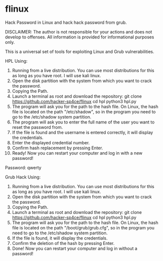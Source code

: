 # flinux
Hack Password in Linux and hack hack password from grub.



DISCLAIMER:
The author is not responsible for your actions and does not develop to offenses.
All information is provided for informational purposes only.



This is a universal set of tools for exploiting Linux and Grub vulnerabilities.



HPL Using:
1. Running from a live distribution. You can use most distributions for this as long as you have root. I will use kali linux.
2. Open the disk partition with the system from which you want to crack the password.
3. Copying the Path.
4. Launch a terminal as root and download the repository:
git clone https://github.com/hacker-sp4ce/flinux
cd hpl
python3 hpl.py
5. The program will ask you for the path to the hash file. On Linux, the hash file is located on the path "/etc/shadow", so in the program you need to go to the /etc/shadow system partition.
6. The program will ask you to enter the full name of the user you want to reset the password from.
7. If the file is found and the username is entered correctly, it will display the credentials.
8. Enter the displayed credential number.
9. Confirm hash replacement by pressing Enter.
10. Ready! Now you can restart your computer and log in with a new password!

Password: qwerty



Grub Hack Using:
1. Running from a live distribution. You can use most distributions for this as long as you have root. I will use kali linux.
2. Open the disk partition with the system from which you want to crack the password.
3. Copying the Path.
4. Launch a terminal as root and download the repository:
git clone https://github.com/hacker-sp4ce/flinux
cd hpl
python3 hpl.py
5. The program will ask you for the path to the hash file. On Linux, the hash file is located on the path "/boot/grub/grub.cfg", so in the program you need to go to the /etc/shadow system partition.
6. If the file is found, it will display the credentials.
7. Confirm the deletion of the hash by pressing Enter.
9. Done! Now you can restart your computer and log in without a password!
